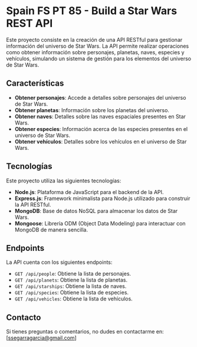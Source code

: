# Spain FS PT 85 - Build a Star Wars REST API

Este proyecto consiste en la creación de una API RESTful para gestionar información del universo de Star Wars. La API permite realizar operaciones como obtener información sobre personajes, planetas, naves, especies y vehículos, simulando un sistema de gestión para los elementos del universo de Star Wars.

## Características

- **Obtener personajes**: Accede a detalles sobre personajes del universo de Star Wars.
- **Obtener planetas**: Información sobre los planetas del universo.
- **Obtener naves**: Detalles sobre las naves espaciales presentes en Star Wars.
- **Obtener especies**: Información acerca de las especies presentes en el universo de Star Wars.
- **Obtener vehículos**: Detalles sobre los vehículos en el universo de Star Wars.

## Tecnologías

Este proyecto utiliza las siguientes tecnologías:

- **Node.js**: Plataforma de JavaScript para el backend de la API.
- **Express.js**: Framework minimalista para Node.js utilizado para construir la API RESTful.
- **MongoDB**: Base de datos NoSQL para almacenar los datos de Star Wars.
- **Mongoose**: Librería ODM (Object Data Modeling) para interactuar con MongoDB de manera sencilla.

## Endpoints

La API cuenta con los siguientes endpoints:

- `GET /api/people`: Obtiene la lista de personajes.
- `GET /api/planets`: Obtiene la lista de planetas.
- `GET /api/starships`: Obtiene la lista de naves.
- `GET /api/species`: Obtiene la lista de especies.
- `GET /api/vehicles`: Obtiene la lista de vehículos.

## Contacto

Si tienes preguntas o comentarios, no dudes en contactarme en: [ssegarragarcia@gmail.com]
